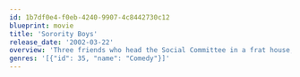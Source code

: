 ```yaml
---
id: 1b7df0e4-f0eb-4240-9907-4c8442730c12
blueprint: movie
title: 'Sorority Boys'
release_date: '2002-03-22'
overview: 'Three friends who head the Social Committee in a frat house, called KOK (Kappa Omicron Kappa), are charged with stealing money their fraternity has been saving for a cocktail cruise at the end of the semester, the one that guarantees them a spot at a very high paying company.'
genres: '[{"id": 35, "name": "Comedy"}]'
---
```

